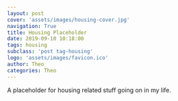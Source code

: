 ```yaml
---
layout: post
cover: 'assets/images/housing-cover.jpg'
navigation: True
title: Housing Placeholder
date: 2019-09-10 10:18:00
tags: housing
subclass: 'post tag-housing'
logo: 'assets/images/favicon.ico'
author: Theo
categories: Theo
---
```

A placeholder for housing related stuff going on in my life.
<!-- /wp:quote -->
